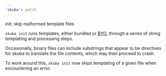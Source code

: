 ```yaml
---
'skuba': patch
---
```


init: skip malformed template files

`skuba init` runs templates, either bundled or [BYO](https://seek-oss.github.io/skuba/docs/templates/byo.html), through a series of string templating and processing steps.

Occasionally, binary files can include substrings that appear to be directives for skuba to translate the file contents, which may then proceed to crash.

To work around this, `skuba init` now skips templating of a given file when encountering an error.

